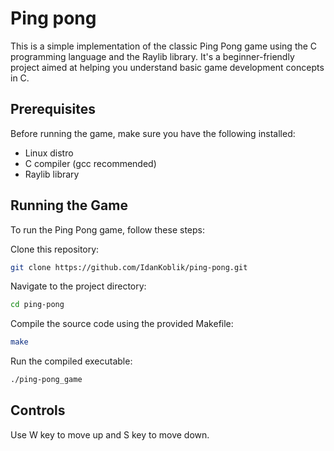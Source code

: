 
# Ping pong

This is a simple implementation of the classic Ping Pong game using the C programming language and the Raylib library. It's a beginner-friendly project aimed at helping you understand basic game development concepts in C.

## Prerequisites

Before running the game, make sure you have the following installed:
* Linux distro
* C compiler (gcc recommended)
* Raylib library

## Running the Game

To run the Ping Pong game, follow these steps:

Clone this repository:

```bash
git clone https://github.com/IdanKoblik/ping-pong.git
```

Navigate to the project directory:

```bash
cd ping-pong
```

Compile the source code using the provided Makefile:

```bash
make
```

Run the compiled executable:

```bash
./ping-pong_game
```

## Controls
Use W key to move up and S key to move down.

